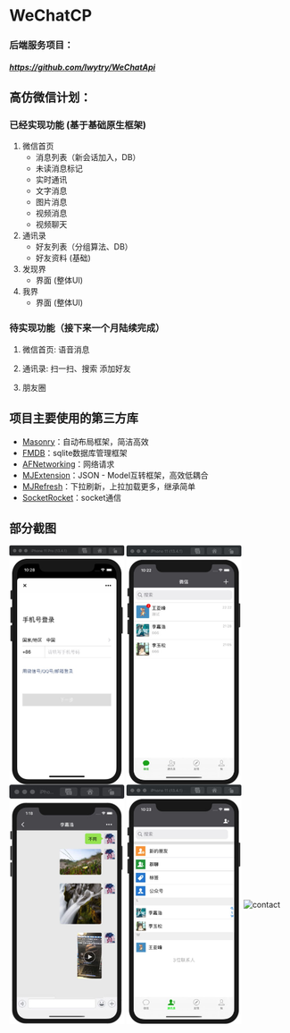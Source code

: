 # WeChatCP
### 后端服务项目：
##### https://github.com/lwytry/WeChatApi

## 高仿微信计划：
### 已经实现功能 (基于基础原生框架)
1. 微信首页
	* 消息列表（新会话加入，DB）
	* 未读消息标记
	* 实时通讯
	* 文字消息
	* 图片消息
	* 视频消息
	* 视频聊天
2. 通讯录
	* 好友列表（分组算法、DB）
	* 好友资料 (基础)
3. 发现界
	* 界面 (整体UI)
4. 我界
	* 界面 (整体UI)
### 待实现功能（接下来一个月陆续完成）
1. 微信首页: 语音消息

2. 通讯录: 扫一扫、搜索 添加好友

3. 朋友圈

## 项目主要使用的第三方库
* [Masonry](https://github.com/SnapKit/Masonry)：自动布局框架，简洁高效
* [FMDB](https://github.com/ccgus/fmdb)：sqlite数据库管理框架
* [AFNetworking](https://github.com/AFNetworking/AFNetworking)：网络请求
* [MJExtension](https://github.com/CoderMJLee/MJExtension)：JSON - Model互转框架，高效低耦合
* [MJRefresh](https://github.com/CoderMJLee/MJRefresh)：下拉刷新，上拉加载更多，继承简单
* [SocketRocket](https://github.com/facebookarchive/SocketRocket)：socket通信
## 部分截图
<img src="./Introduce/login.jpg" width = "206" height = "428" alt="login" align=center />  <img src="./Introduce/conversation.jpg" width = "206" height = "428" alt="conversation" align=center /> <img src="./Introduce/chat.jpg" width = "206" height = "428" alt="chat" align=center />  <img src="./Introduce/contact.jpg" width = "206" height = "428" alt="contact" align=center /> <img src="./Introduce/passivecall.jif" width = "206" height = "428" alt="contact" align=center />

